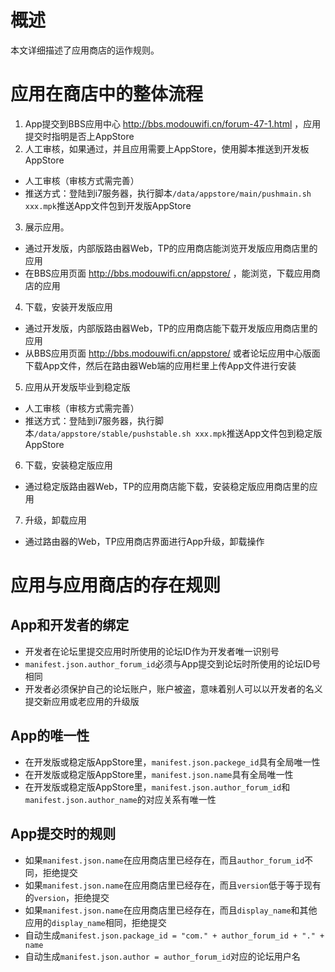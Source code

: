 # 概述
本文详细描述了应用商店的运作规则。
# 应用在商店中的整体流程
1. App提交到BBS应用中心 http://bbs.modouwifi.cn/forum-47-1.html ，应用提交时指明是否上AppStore
2. 人工审核，如果通过，并且应用需要上AppStore，使用脚本推送到开发板AppStore
  - 人工审核（审核方式需完善）
  - 推送方式：登陆到i7服务器，执行脚本`/data/appstore/main/pushmain.sh xxx.mpk`推送App文件包到开发版AppStore
3. 展示应用。
  - 通过开发版，内部版路由器Web，TP的应用商店能浏览开发版应用商店里的应用
  - 在BBS应用页面 http://bbs.modouwifi.cn/appstore/ ，能浏览，下载应用商店的应用
4. 下载，安装开发版应用
  - 通过开发版，内部版路由器Web，TP的应用商店能下载开发版应用商店里的应用
  - 从BBS应用页面 http://bbs.modouwifi.cn/appstore/ 或者论坛应用中心版面下载App文件，然后在路由器Web端的应用栏里上传App文件进行安装
5. 应用从开发版毕业到稳定版
  - 人工审核（审核方式需完善）
  - 推送方式：登陆到i7服务器，执行脚本`/data/appstore/stable/pushstable.sh xxx.mpk`推送App文件包到稳定版AppStore
6. 下载，安装稳定版应用
  - 通过稳定版路由器Web，TP的应用商店能下载，安装稳定版应用商店里的应用
7. 升级，卸载应用
  - 通过路由器的Web，TP应用商店界面进行App升级，卸载操作

# 应用与应用商店的存在规则
## App和开发者的绑定
- 开发者在论坛里提交应用时所使用的论坛ID作为开发者唯一识别号
- `manifest.json.author_forum_id`必须与App提交到论坛时所使用的论坛ID号相同
- 开发者必须保护自己的论坛账户，账户被盗，意味着别人可以以开发者的名义提交新应用或老应用的升级版

## App的唯一性
- 在开发版或稳定版AppStore里，`manifest.json.packege_id`具有全局唯一性
- 在开发版或稳定版AppStore里，`manifest.json.name`具有全局唯一性
- 在开发版或稳定版AppStore里，`manifest.json.author_forum_id`和`manifest.json.author_name`的对应关系有唯一性

## App提交时的规则
- 如果`manifest.json.name`在应用商店里已经存在，而且`author_forum_id`不同，拒绝提交
- 如果`manifest.json.name`在应用商店里已经存在，而且`version`低于等于现有的`version`，拒绝提交
- 如果`manifest.json.name`在应用商店里已经存在，而且`display_name`和其他应用的`display_name`相同，拒绝提交
- 自动生成`manifest.json.package_id = "com." + author_forum_id + "." + name`
- 自动生成`manifest.json.author = author_forum_id`对应的论坛用户名

